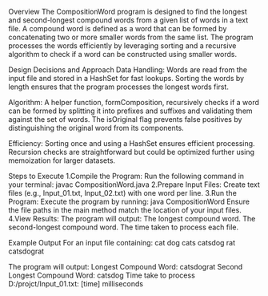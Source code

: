 Overview
The CompositionWord program is designed to find the longest and second-longest compound words from a given list of words in a text file. A compound word is defined as a word that can be formed by concatenating two or more smaller words from the same list. The program processes the words efficiently by leveraging sorting and a recursive algorithm to check if a word can be constructed using smaller words.

Design Decisions and Approach
Data Handling:
Words are read from the input file and stored in a HashSet for fast lookups.
Sorting the words by length ensures that the program processes the longest words first.

Algorithm:
A helper function, formComposition, recursively checks if a word can be formed by splitting it into prefixes and suffixes and validating them against the set of words.
The isOriginal flag prevents false positives by distinguishing the original word from its components.

Efficiency:
Sorting once and using a HashSet ensures efficient processing.
Recursion checks are straightforward but could be optimized further using memoization for larger datasets.

Steps to Execute
1.Compile the Program: Run the following command in your terminal:
javac CompositionWord.java
2.Prepare Input Files: Create text files (e.g., Input_01.txt, Input_02.txt) with one word per line.
3.Run the Program: Execute the program by running:
java CompositionWord
Ensure the file paths in the main method match the location of your input files.
4.View Results: The program will output:
The longest compound word.
The second-longest compound word.
The time taken to process each file.

Example Output
For an input file containing:
cat
dog
cats
catsdog
rat
catsdograt

The program will output:
Longest Compound Word: catsdograt
Second Longest Compound Word: catsdog
Time take to process D:/projct/Input_01.txt: [time] milliseconds
